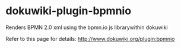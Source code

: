 # dokuwiki-plugin-bpmnio
Renders BPMN 2.0 xml using the bpmn.io js librarywithin dokuwiki

Refer to this page for details: http://www.dokuwiki.org/plugin:bpmnio
